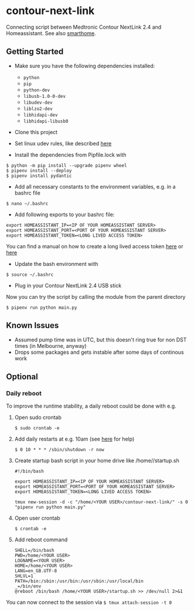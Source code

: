 # contour-next-link

Connecting script between Medtronic Contour NextLink 2.4 and Homeassistant. See also [smarthome](https://github.com/ThorsHamster/smarthome).

## Getting Started
* Make sure you have the following dependencies installed:  
    * `python`
    * `pip`
    * `python-dev`
    * `libusb-1.0-0-dev`
    * `libudev-dev`
    * `liblzo2-dev`
    * `libhidapi-dev`
    * `libhidapi-libusb0`

* Clone this project
* Set linux udev rules, like described [here](install/Install.md)
* Install the dependencies from Pipfile.lock with
```
$ python -m pip install --upgrade pipenv wheel
$ pipenv install --deploy
$ pipenv install pydantic
```
* Add all necessary constants to the environment variables, e.g. in a bashrc file
```
$ nano ~/.bashrc
```
* Add following exports to your bashrc file:
```
export HOMEASSISTANT_IP=<IP OF YOUR HOMEASSISTANT SERVER>
export HOMEASSISTANT_PORT=<PORT OF YOUR HOMEASSISTANT SERVER>
export HOMEASSISTANT_TOKEN=<LONG LIVED ACCESS TOKEN>
```
You can find a manual on how to create a long lived access token [here](https://www.home-assistant.io/docs/authentication/) or [here](https://developers.home-assistant.io/docs/auth_api/#long-lived-access-token)
* Update the bash environment with
```
$ source ~/.bashrc
```
* Plug in your Contour NextLink 2.4 USB stick

Now you can try the script by calling the module from the parent directory
```
$ pipenv run python main.py
```

## Known Issues
* Assumed pump time was in UTC, but this doesn't ring true for non DST times (in Melbourne, anyway)
* Drops some packages and gets instable after some days of continous work

## Optional

### Daily reboot

To improve the runtime stability, a daily reboot could be done with e.g.
1. Open sudo crontab
    ```
    $ sudo crontab -e
    ```
2. Add daily restarts at e.g. 10am (see [here](https://crontab.guru/) for help)
    ```
    $ 0 10 * * * /sbin/shutdown -r now
    ```
3. Create startup bash script in your home drive like /home/<YOUR USER>/startup.sh
    ```
    #!/bin/bash

    export HOMEASSISTANT_IP=<IP OF YOUR HOMEASSISTANT SERVER>
    export HOMEASSISTANT_PORT=<PORT OF YOUR HOMEASSISTANT SERVER>
    export HOMEASSISTANT_TOKEN=<LONG LIVED ACCESS TOKEN>
    
    tmux new-session -d -c "/home/<YOUR USER>/contour-next-link/" -s 0 "pipenv run python main.py"

    ```
4. Open user crontab
    ```
    $ crontab -e
    ```
5. Add reboot command
    ```
    SHELL=/bin/bash
    PWD=/home/<YOUR USER>
    LOGNAME=<YOUR USER>
    HOME=/home/<YOUR USER>
    LANG=en_GB.UTF-8
    SHLVL=1
    PATH=/bin:/sbin:/usr/bin:/usr/sbin:/usr/local/bin
    _=/bin/env
    @reboot /bin/bash /home/<YOUR USER>/startup.sh >> /dev/null 2>&1
    ```
   
You can now connect to the session via
    ```
    $ tmux attach-session -t 0
    ```